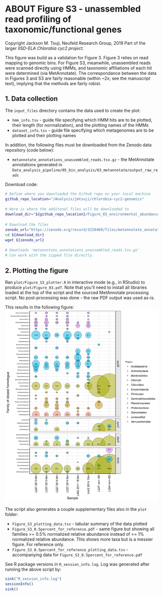 # ABOUT Figure S3 - unassembled read profiling of taxonomic/functional genes
Copyright Jackson M. Tsuji, Neufeld Research Group, 2019
Part of the larger *IISD-ELA Chlorobia cyc2 project*.

This figure was build as a validation for Figure 3. Figure 3 relies on read mapping to genomic bins. For Figure S3, meanwhile, unassembled reads were scanned directly using HMMs, and taxonomic affiliations of each hit were determined (via MetAnnotate). The correspondance between the data in Figures 3 and S3 are fairly reasonable (within ~2x; see the manuscript text), implying that the methods are fairly robist.

## 1. Data collection
The `input_files` directory contains the data used to create the plot:
- `hmm_info.tsv` - guide file specifying which HMM hits are to be plotted, their length (for normalization), and the plotting names of the HMMs
- `dataset_info.tsv` - guide file specifying which metagenomes are to be plotted and their plotting names

In addition, the following files must be downloaded from the Zenodo data repository (code below):
- `metannotate_annotations_unassembled_reads.tsv.gz` - the MetAnnotate annotations generated in `Data_analysis_pipeline/05_bin_analysis/03_metannotate/output_raw_reads`

Download code:
```bash
# Define where you downloaded the Github repo on your local machine
github_repo_location="/Analysis/jmtsuji/chlorobia-cyc2-genomics"

# Here is where the additonal files will be downloaded to
download_dir="${github_repo_location}/Figure_03_environmental_abundances/input_data"

# Download the files
zenodo_url="https://zenodo.org/record/3228469/files/metannotate_annotations_unassembled_reads.tsv.gz"
cd ${download_dir}
wget ${zenodo_url}

# Downloads 'metannotate_annotations_unassembled_reads.tsv.gz'
# Can work with the zipped file directly.
```

## 2. Plotting the figure
Ran `plot/Figure_S3_plotter.R` in interactive mode (e.g., in RStudio) to produce `plot/Figure_03.pdf`. Note that you'll need to install all libraries loaded at the top of the script and the sourced MetAnnotate processing script. No post-processing was done - the raw PDF output was used as-is.

This results in the following figure:
![Figure_S3](plot/Figure_S3.png)

The script also generates a couple supplementary files also in the `plot` folder:
- `Figure_S3_plotting_data.tsv` - tabular summary of the data plotted
- `Figure_S3_0.5percent_for_reference.pdf` - same figure but showing all families >= 0.5% normalized relative abundance instead of >= 1% normalized relative abundance. This shows more taxa but is a messier figure. For reference only.
- `Figure_S3_0.5percent_for_reference_plotting_data.tsv` - accompanying data for `Figure_S3_0.5percent_for_reference.pdf`

See R package versions in `R_session_info.log`. Log was generated after running the above script by:
```R
sink("R_session_info.log")
sessionInfo()
sink()
```

